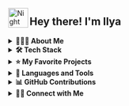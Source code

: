 <img alt="Night Coding" src="./assets/Hand%20Wave.gif" width='40' align="left"/><h2>Hey there! I'm Ilya</h2>

<details>
<summary><b>👨🏻‍💻 About Me</b></summary>
  
💡 Java and Kotlin developer with a focus on utilizing Spring Framework and PostgreSQL. I like to explore new technologies and develop software solutions and quick hacks.<br/>
🎓 I graduated from Irkutsk National Technical University.<br/>
✍️ In my free time, I pursue mobile development.<br/>
📄 Please have a look at my [LinkedIn](https://www.linkedin.com/in/ilya-alakov-14b979266) for more details about me. I'm open to feedback and suggestions!<br/>
👉 Check out my work on [Google Play](https://play.google.com/store/apps/developer?id=I_Alakey)
</details>

<details>
<summary><b>🛠 Tech Stack</b></summary>

![Java](https://img.shields.io/badge/-Java-05122A?style=flat&logo=java&logoColor=FFA518)&nbsp;
![Dart](https://img.shields.io/badge/-Dart-05122A?style=flat&logo=Dart&logoColor=FFA518)&nbsp;
![PostgreSql](https://img.shields.io/badge/-PostgreSql-05122A?style=flat&logo=PostgreSql&logoColor=FFA518)&nbsp;
![MySql](https://img.shields.io/badge/-MySql-05122A?style=flat&logo=MySql&logoColor=FFA518)&nbsp;
![Git](https://img.shields.io/badge/-Git-05122A?style=flat&logo=git)&nbsp;
![GitHub](https://img.shields.io/badge/-GitHub-05122A?style=flat&logo=github)&nbsp;
![CUBA](https://img.shields.io/badge/-Cuba-05122A?style=flat&logo=cuba-platform)&nbsp;
![Unity](https://img.shields.io/badge/-Unity-05122A?style=flat&logo=Unity&logoColor=FFA518)&nbsp;
![Flutter](https://img.shields.io/badge/-Flutter-05122A?style=flat&logo=Flutter&logoColor=FFA518)&nbsp;
![Visual Studio Code](https://img.shields.io/badge/-Visual%20Studio%20Code-05122A?style=flat&logo=visual-studio-code&logoColor=007ACC)&nbsp;
![Android Studio Code](https://img.shields.io/badge/-Android%20Studio%20Code-05122A?style=flat&logo=android-studio-code&logoColor=007ACC)&nbsp;
![Google](https://img.shields.io/badge/-Google-05122A?style=flat&logo=google)
</details>

<details>
<summary><b>⭐️ My Favorite Projects</b></summary>

<div>
  <h3>Mobile App for Serbia</h3>
  <p>Description: <a href="https://play.google.com/store/apps/details?id=com.alakey.serbiaguide">Serbia Guide</a></p>
  <p><a href="https://github.com/ialakey/srbguide">GitHub</a></p>
</div>

<div>
  <h3>Telegram Bot</h3>
  <p>Description: <a href="https://t.me/kino_narezo4ka">Telegram bot</a></p>
  <p><a href="https://github.com/ialakey/telegrammanager">GitHub</a></p>
</div>

<div>
  <h3>Movie App</h3>
  <p>Description: <a href="https://play.google.com/store/apps/details?id=com.alakey.memodogmovies">MemoDog: Movies</a></p>
  <p><a href="https://github.com/ialakey/memodogmovies">GitHub</a></p>
</div>

<div>
  <h3>Notes App</h3>
  <p>Description: <a href="https://play.google.com/store/apps/details?id=com.alakey.notesupgrade">MemoDog: Notes</a></p>
  <p><a href="https://github.com/ialakey/MemoDogNotes">GitHub</a></p>
</div>

</details>

<details>
<summary><b>🚀 Languages and Tools</b></summary>

![Top Langs](https://github-readme-stats.vercel.app/api/top-langs/?username=ialakey&layout=compact&theme=algolia)
</details>

<details>
<summary><b>📊 GitHub Contributions</b></summary>

[![GitHub Streak](https://github-readme-streak-stats.herokuapp.com/?user=ialakey&theme=algolia)](https://github.com/ialakey)
</details>

<details>
<summary><b>🤝🏻 Connect with Me</b></summary>

<p align="left">
  <a href="https://www.linkedin.com/in/ilya-alakov-14b979266">
    <img src="https://img.shields.io/badge/-LinkedIn-0077B5?style=flat&logo=Linkedin&logoColor=white"/>
  </a>
  <br/>
  <a href="https://t.me/i_alakey">
    <img src="https://img.shields.io/badge/-Telegram-2CA5E0?style=flat&logo=Telegram&logoColor=white"/>
  </a>
  <br/>
  <a href="https://www.instagram.com/unnamed_junior">
    <img src="https://img.shields.io/badge/-Instagram-E4405F?style=flat&logo=Instagram&logoColor=white"/>
  </a>
</p>
</details>
